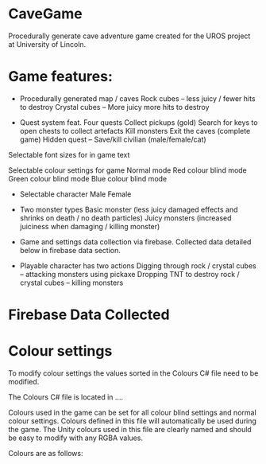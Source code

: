 # CaveGame
Procedurally generate cave adventure game created for the UROS project at University of Lincoln.

# Game features:
-	Procedurally generated map / caves
Rock cubes – less juicy / fewer hits to destroy
Crystal cubes – More juicy more hits to destroy
  
  
-	Quest system feat. Four quests
Collect pickups (gold)
Search for keys to open chests to collect artefacts
Kill monsters
Exit the caves (complete game)
Hidden quest – Save/kill civilian (male/female/cat)
  
  
Selectable font sizes for in game text


Selectable colour settings for game
Normal mode
Red colour blind mode
Green colour blind mode
Blue colour blind mode
  
  
-	Selectable character
Male
Female
  
-	Two monster types
Basic monster (less juicy damaged effects and shrinks on death / no death particles)
Juicy monsters (increased juiciness when damaging / killing monster)
  
-	Game and settings data collection via firebase. Collected data detailed below in firebase data section.

-	Playable character has two actions
Digging through rock / crystal cubes – attacking monsters using pickaxe
Dropping TNT to destroy rock / crystal cubes – killing monsters

# Firebase Data Collected

# Colour settings
To modify colour settings the values sorted in the Colours C# file need to be modified.

The Colours C# file is located in ….

Colours used in the game can be set for all colour blind settings and normal colour settings. Colours defined in this file will automatically be used during the game. The Unity colours used in this file are clearly named and should be easy to modify with any RGBA values.

Colours are as follows:
